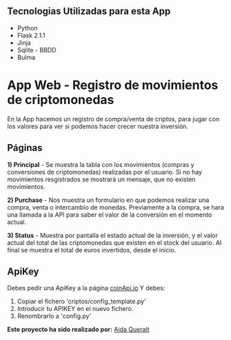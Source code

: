 ## Tecnologias Utilizadas para esta App
- Python
- Flask 2.1.1
- Jinja
- Sqlite - BBDD
- Bulma


# App Web - Registro de movimientos de criptomonedas

En la App hacemos un registro de compra/venta de criptos, para jugar con los valores para ver si podemos hacer crecer nuestra inversión.

## Páginas

**1) Principal** - Se muestra la tabla con los movimientos (compras y conversiones de criptomonedas) realizadas por el usuario.
Si no hay movimientos resgistrados se mostrará un mensaje, que no existen movimientos.

**2) Purchase** - Nos muestra un formulario en que podemos realizar una compra, venta o intercambio de monedas. Previamente a la compra, se hara una llamada a la API para saber el valor de la conversión en el  momento actual.

**3) Status** - Muestra por pantalla el estado actual de la inversión, y el valor actual del total de las criptomonedas que existen en el
stock del usuario. Al final se muestra el total de euros invertidos, desde el inicio.


## ApiKey

Debes pedir una ApiKey a la página [coinApi.io](https://www.coinapi.io/)
Y debes:

1. Copiar el fichero 'criptos/config_template.py'
2. Introducir tu APIKEY en el nuevo fichero.
3. Renombrarlo a 'config.py'



**Este proyecto ha sido realizado por:**
[Aida Queralt](https://github.com/AidaQ27)
